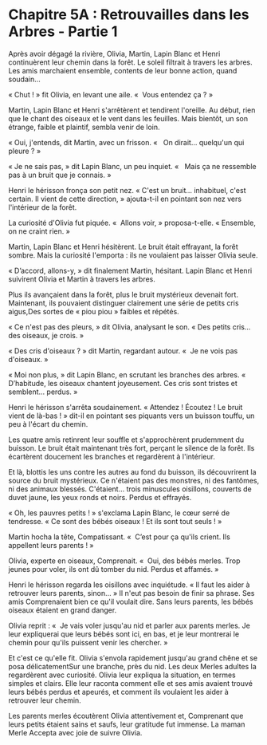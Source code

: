 # Chapitre 5A : Retrouvailles dans les Arbres - Partie 1

Après avoir dégagé la rivière, Olivia, Martin, Lapin Blanc et Henri continuèrent leur chemin dans la forêt. Le soleil filtrait à travers les arbres. Les amis marchaient ensemble, contents de leur bonne action, quand soudain…

« Chut ! » fit Olivia, en levant une aile. «  Vous entendez ça ? »

Martin, Lapin Blanc et Henri s'arrêtèrent et tendirent l'oreille. Au début, rien que le chant des oiseaux et le vent dans les feuilles. Mais bientôt, un son étrange, faible et plaintif, sembla venir de loin.

« Oui, j'entends, dit Martin, avec un frisson. «   On dirait… quelqu'un qui pleure ? »

« Je ne sais pas, » dit Lapin Blanc, un peu inquiet. «   Mais ça ne ressemble pas à un bruit que je connais. »

Henri le hérisson fronça son petit nez. « C'est un bruit… inhabituel, c'est certain. Il vient de cette direction, » ajouta-t-il en pointant son nez vers l'intérieur de la forêt.

La curiosité d'Olivia fut piquée. «  Allons voir, » proposa-t-elle. « Ensemble, on ne craint rien. »

Martin, Lapin Blanc et Henri hésitèrent. Le bruit était effrayant, la forêt sombre. Mais la curiosité l'emporta : ils ne voulaient pas laisser Olivia seule.

« D’accord, allons-y, » dit finalement Martin, hésitant. Lapin Blanc et Henri suivirent Olivia et Martin à travers les arbres.

Plus ils avançaient dans la forêt, plus le bruit mystérieux devenait fort. Maintenant, ils pouvaient distinguer clairement une série de petits cris aigus,Des sortes de « piou piou » faibles et répétés.

« Ce n'est pas des pleurs, » dit Olivia, analysant le son. « Des petits cris… des oiseaux, je crois. »

« Des cris d'oiseaux ? » dit Martin, regardant autour. «  Je ne vois pas d'oiseaux. »

« Moi non plus, » dit Lapin Blanc, en scrutant les branches des arbres. « D’habitude, les oiseaux chantent joyeusement. Ces cris sont tristes et semblent… perdus. »

Henri le hérisson s'arrêta soudainement. « Attendez ! Écoutez ! Le bruit vient de là-bas ! » dit-il en pointant ses piquants vers un buisson touffu, un peu à l'écart du chemin.

Les quatre amis retinrent leur souffle et s'approchèrent prudemment du buisson. Le bruit était maintenant très fort, perçant le silence de la forêt. Ils écartèrent doucement les branches et regardèrent à l'intérieur.

Et là, blottis les uns contre les autres au fond du buisson, ils découvrirent la source du bruit mystérieux. Ce n'étaient pas des monstres, ni des fantômes, ni des animaux blessés. C'étaient… trois minuscules oisillons, couverts de duvet jaune, les yeux ronds et noirs. Perdus et effrayés.

« Oh, les pauvres petits ! » s'exclama Lapin Blanc, le cœur serré de tendresse. « Ce sont des bébés oiseaux ! Et ils sont tout seuls ! »

Martin hocha la tête, Compatissant. «  C’est pour ça qu'ils crient. Ils appellent leurs parents ! »

Olivia, experte en oiseaux, Comprenait. «  Oui, des bébés merles. Trop jeunes pour voler, ils ont dû tomber du nid. Perdus et affamés. »

Henri le hérisson regarda les oisillons avec inquiétude. « Il faut les aider à retrouver leurs parents, sinon… » Il n'eut pas besoin de finir sa phrase. Ses amis Comprenaient bien ce qu'il voulait dire. Sans leurs parents, les bébés oiseaux étaient en grand danger.

Olivia reprit : «  Je vais voler jusqu'au nid et parler aux parents merles. Je leur expliquerai que leurs bébés sont ici, en bas, et je leur montrerai le chemin pour qu'ils puissent venir les chercher. »

Et c'est ce qu'elle fit. Olivia s'envola rapidement jusqu'au grand chêne et se posa délicatementSur une branche, près du nid. Les deux Merles adultes la regardèrent avec curiosité. Olivia leur expliqua la situation, en termes simples et clairs. Elle leur raconta comment elle et ses amis avaient trouvé leurs bébés perdus et apeurés, et comment ils voulaient les aider à retrouver leur chemin.

Les parents merles écoutèrent Olivia attentivement et, Comprenant que leurs petits étaient sains et saufs, leur gratitude fut immense. La maman Merle Accepta avec joie de suivre Olivia.